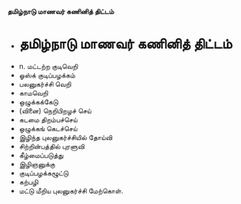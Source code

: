**தமிழ்நாடு மாணவர் கணினித் திட்டம்**
- # தமிழ்நாடு மாணவர் கணினித் திட்டம்
- n. மட்டற்ற குடிவெறி
- ஓஸ்க் குடிப்பழக்கம்
- பலனுகர்ச்சி வெறி
- காமவெறி
- ஒழுக்கக்கேடு
- (வினை) நெறிபிறழச் செய்
- கடமை திறம்பச்செய்
- ஒழுக்கங் கெடச்செய்
- இழிந்த புலனுகர்ச்சியில் தோய்வி
- சிற்றின்பத்தில் புரளுவி
- கீழ்மைப்படுத்து
- இழிஞனுக்கு
- குடிப்பழக்கழூட்டு
- கற்பழி
- மட்டு மீறிய புலனுகர்ச்சி மேற்கொள்.

